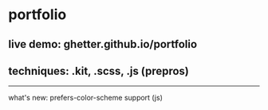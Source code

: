 # portfolio
## live demo: ghetter.github.io/portfolio  
## techniques: .kit, .scss, .js (prepros)
---
what's new: prefers-color-scheme support (js)
